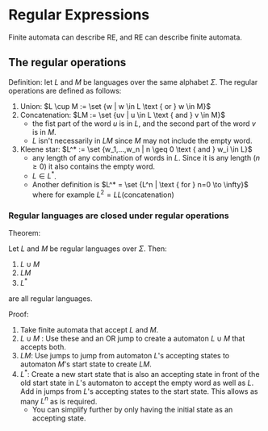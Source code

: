 # Regular Expressions

Finite automata can describe RE, and RE can describe finite automata.

## The regular operations

Definition: let $L$ and $M$ be languages over the same alphabet $\Sigma$. The regular operations are defined as follows:

1. Union: $L \cup M := \set {w | w \in L \text { or } w \in M}$
2. Concatenation: $LM := \set {uv | u \in L \text { and } v \in M}$
    - the fist part of the word $u$ is in $L$, and the second part of the word $v$ is in $M$.
    - $L$ isn't necessarily in $LM$ since $M$ may not include the empty word.
3. Kleene star: $L^* := \set {w_1,...,w_n | n \geq 0 \text { and } w_i \in L}$
    - any length of any combination of words in $L$. Since it is any length ($n \geq 0$) it also contains the empty word.
    - $L \in L^*$.
    - Another definition is $L^* = \set {L^n | \text { for } n=0 \to \infty}$ where for example $L^2 = LL$(concatenation)

### Regular languages are closed under regular operations

Theorem:

Let $L$ and $M$ be regular languages over $\Sigma$. Then:
1. $L \cup M$ 
2. $LM$
3. $L^*$

are all regular languages.

Proof:
1. Take finite automata that accept $L$ and $M$. 
2. $L \cup M$ : Use these and an OR jump to create a automaton $L \cup M$ that accepts both.
3. $LM$: Use jumps to jump from automaton $L$'s accepting states to automaton $M$'s start state to create $LM$.
4. $L^*$: Create a new start state that is also an accepting state in front of the old start state in $L$'s automaton to accept the empty word as well as $L$. Add in jumps from $L$'s accepting states to the start state. This allows as many $L^n$ as is required.
    - You can simplify further by only having the initial state as an accepting state.